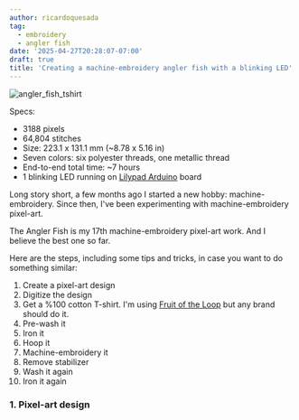 ```yaml
---
author: ricardoquesada
tag:
  - embroidery
  - angler fish
date: '2025-04-27T20:28:07-07:00'
draft: true
title: 'Creating a machine-embroidery angler fish with a blinking LED'
---
```


![angler_fish_tshirt](/images/angler_fish_tshirt.jpg)

Specs:

- 3188 pixels
- 64,804 stitches
- Size: 223.1 x 131.1 mm (~8.78 x 5.16 in)
- Seven colors: six polyester threads, one metallic thread
- End-to-end total time: ~7 hours
- 1 blinking LED running on [Lilypad Arduino][lilypad_arduino] board

Long story short, a few months ago I started a new hobby: machine-embroidery.
Since then, I've been experimenting with machine-embroidery pixel-art.

The Angler Fish is my 17th machine-embroidery pixel-art work.
And I believe the best one so far.

Here are the steps, including some tips and tricks, in case you want to do
something similar:

1. Create a pixel-art design
2. Digitize the design
3. Get a %100 cotton T-shirt. I'm using [Fruit of the Loop](https://www.fruit.com/) but any brand should do it.
4. Pre-wash it
5. Iron it
6. Hoop it
7. Machine-embroidery it
8. Remove stabilizer
9. Wash it again
10. Iron it again

### 1. Pixel-art design

[lilypad_arduino]: https://docs.arduino.cc/retired/boards/lilypad-arduino-usb/